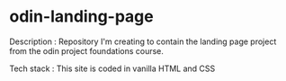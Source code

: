 # odin-landing-page
Description : Repository I'm creating to contain the landing page project from the odin project foundations course.

Tech stack : This site is coded in vanilla HTML and CSS

